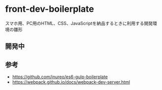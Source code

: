 # front-dev-boilerplate

スマホ用、PC用のHTML、CSS、JavaScriptを納品するときに利用する開発環境の雛形

## 開発中

## 参考
- https://github.com/inureo/es6-gulp-boilerplate
- https://webpack.github.io/docs/webpack-dev-server.html

